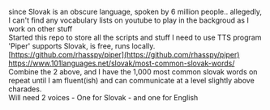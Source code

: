 since Slovak is an obscure language, spoken by 6 million people.. allegedly, I can't find any vocabulary lists on youtube to play in the backgroud as I work on other stuff</br>
Started this repo to store all the scripts and stuff I need to use TTS program 'Piper' supports Slovak, is free, runs locally. </br> 
[https://github.com/rhasspy/piper](https://github.com/rhasspy/piper) </br>
https://www.101languages.net/slovak/most-common-slovak-words/ </br>
Combine the 2 above, and I have the 1,000 most common slovak words on repeat until I am fluent(ish) and can communicate at a level slightly above charades. </br>
Will need 2 voices - One for Slovak - and one for English </br>
